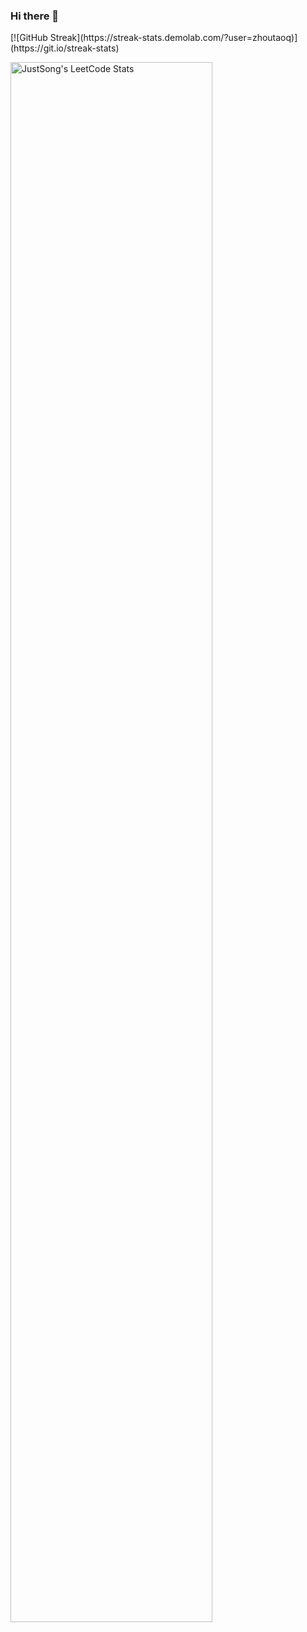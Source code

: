 ### Hi there 👋

<!--
**zhoutaoq/zhoutaoq** is a ✨ _special_ ✨ repository because its `README.md` (this file) appears on your GitHub profile.

Here are some ideas to get you started:

- 🔭 I’m currently working on ...
- 🌱 I’m currently learning ...
- 👯 I’m looking to collaborate on ...
- 🤔 I’m looking for help with ...
- 💬 Ask me about ...
- 📫 How to reach me: ...
- 😄 Pronouns: ...
- ⚡ Fun fact: ...
-->
<p width="80%" >
  </p>
[![GitHub Streak](https://streak-stats.demolab.com/?user=zhoutaoq)](https://git.io/streak-stats)
<p>
  <img src="https://stats.justsong.cn/api/leetcode/?username=zhoutaoq&theme=light" alt="JustSong's LeetCode Stats" width="80%" />
</p>
